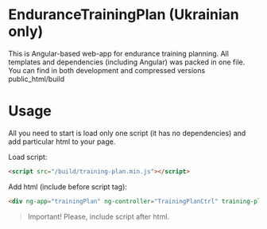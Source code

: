 # EnduranceTrainingPlan (Ukrainian only)

This is Angular-based web-app for endurance training planning. 
All templates and dependencies (including Angular) was packed in one file. 
You can find in both development and compressed versions public_html/build

Usage
============

All you need to start is load only one script (it has no dependencies) and add particular html to your page.

Load script:
```html
<script src="/build/training-plan.min.js"></script>
```

Add html (include before script tag):
```html
<div ng-app="trainingPlan" ng-controller="TrainingPlanCtrl" training-plan></div>
```
> Important! Please, include script after html.